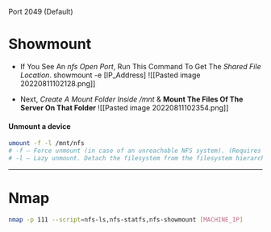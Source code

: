 Port 2049 (Default)
# Showmount
- If You See An *nfs Open Port*, Run This Command To Get The *Shared File Location*.
	showmount -e [IP_Address]
![[Pasted image 20220811102128.png]]

- Next, *Create A Mount Folder Inside /mnt* & **Mount The Files Of The Server On That Folder**
![[Pasted image 20220811102354.png]]

#### Unmount a device
```sh
umount -f -l /mnt/nfs
# -f – Force unmount (in case of an unreachable NFS system). (Requires kernel 2.1.116 or later.)
# -l – Lazy unmount. Detach the filesystem from the filesystem hierarchy now, and cleanup all references to the filesystem as soon as it is not busy anymore. (Requires kernel 2.4.11 or later.)
```

---

# Nmap
```sh
nmap -p 111 --script=nfs-ls,nfs-statfs,nfs-showmount [MACHINE_IP]
```

